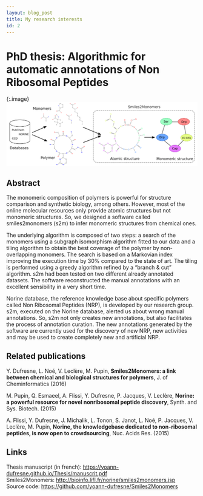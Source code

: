 ```yaml
---
layout: blog_post
title: My research interests
id: 2
---
```


# PhD thesis: Algorithmic for automatic annotations of Non Ribosomal Peptides

{:.image}
![s2m_graphical_abstract](images/graphical_abstract.png)

## Abstract

The monomeric composition of polymers is powerful for structure comparison and synthetic
biology, among others. However, most of the online molecular resources only provide
atomic structures but not monomeric structures. So, we designed a software called
smiles2monomers (s2m) to infer monomeric structures from chemical ones.  

The underlying algorithm is composed of two steps: a search of the monomers using
a subgraph isomorphism algorithm fitted to our data and a tiling algorithm to obtain the
best coverage of the polymer by non-overlapping monomers. The search is based on a
Markovian index improving the execution time by 30% compared to the state of art. The
tiling is performed using a greedy algorithm refined by a “branch & cut” algorithm. s2m
had been tested on two different already annotated datasets. The software reconstructed
the manual annotations with an excellent sensibility in a very short time.  

Norine database, the reference knowledge base about specific polymers called Non Ribosomal
Peptides (NRP), is developed by our research group. s2m, executed on the Norine
database, alerted us about wrong manual annotations. So, s2m not only creates new annotations,
but also facilitates the process of annotation curation. The new annotations
generated by the software are currently used for the discovery of new NRP, new activities
and may be used to create completely new and artificial NRP.

## Related publications
Y. Dufresne, L. Noé, V. Leclère, M. Pupin, **Smiles2Monomers: a link between
chemical and biological structures for polymers**, J. of Cheminformatics (2016)  

M. Pupin, Q. Esmaeel, A. Flissi, Y. Dufresne, P. Jacques, V. Leclère, **Norine: a
powerful resource for novel nonribosomal peptide discovery**, Synth. and Sys.
Biotech. (2015)  

A. Flissi, Y. Dufresne, J. Michalik, L. Tonon, S. Janot, L. Noé, P. Jacques, V.
Leclère, M. Pupin, **Norine, the knowledgebase dedicated to non-ribosomal
peptides, is now open to crowdsourcing**, Nuc. Acids Res. (2015)  


## Links
Thesis manuscript (in french): <https://yoann-dufresne.github.io/Thesis/manuscrit.pdf>  
Smiles2Monomers: <http://bioinfo.lifl.fr/norine/smiles2monomers.jsp>  
Source code: <https://github.com/yoann-dufresne/Smiles2Monomers>  
